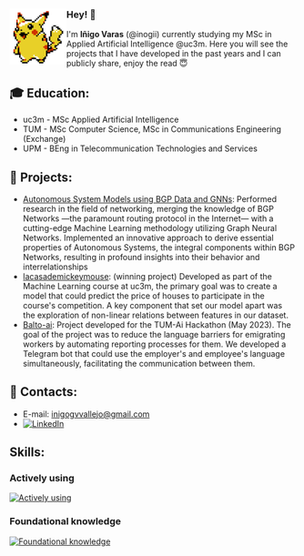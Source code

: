 <div>
    <img width="100" align="left" src='https://github.com/inogii/inogii/blob/main/pikachu.gif'/>
    <h3>Hey! 👋</h3>
</div>

I'm **Iñigo Varas** (@inogii) currently studying my MSc in Applied Artificial Intelligence @uc3m. Here you will see the projects that I have developed in the past years and I can publicly share, enjoy the read 😇

## 🎓 Education:
- uc3m - MSc Applied Artificial Intelligence
- TUM - MSc Computer Science, MSc in Communications Engineering (Exchange)
- UPM - BEng in Telecommunication Technologies and Services

## 📌 Projects:
- [Autonomous System Models using BGP Data and GNNs](https://github.com/inogii/bthesis): Performed research in the field of networking, merging the knowledge of BGP Networks —the paramount routing protocol in the Internet— with a cutting-edge Machine Learning methodology utilizing Graph Neural Networks. Implemented an innovative approach to derive essential properties of Autonomous Systems, the integral components within BGP Networks, resulting in profound insights into their behavior and interrelationships
- [lacasademickeymouse](https://github.com/inogii/lacasademickeymouse): (winning project) Developed as part of the Machine Learning course at uc3m, the primary goal was to create a model that could predict the price of houses to participate in the course's competition. A key component that set our model apart was the exploration of non-linear relations between features in our dataset. 
- [Balto-ai](https://devpost.com/software/balto-ai?ref_content=user-portfolio&ref_feature=in_progress): Project developed for the TUM-Ai Hackathon (May 2023). The goal of the project was to reduce the language barriers for emigrating workers by automating reporting processes for them. We developed a Telegram bot that could use the employer's and employee's language simultaneously, facilitating the communication between them.

## 📢 Contacts:
- E-mail: inigogvvallejo@gmail.com
-  [![LinkedIn](https://img.shields.io/badge/LinkedIn-blue)](https://www.linkedin.com/in/inigo-varas/)
## Skills:
### Actively using
[![Actively using](https://skillicons.dev/icons?i=py,pytorch,tensorflow,fastapi,linux,bash,docker,kubernetes,git,github,vscode)](https://skillicons.dev)
### Foundational knowledge
[![Foundational knowledge](https://skillicons.dev/icons?i=c,matlab,java,javascript,html,css,bootstrap,nodejs,express,vim)](https://skillicons.dev)

